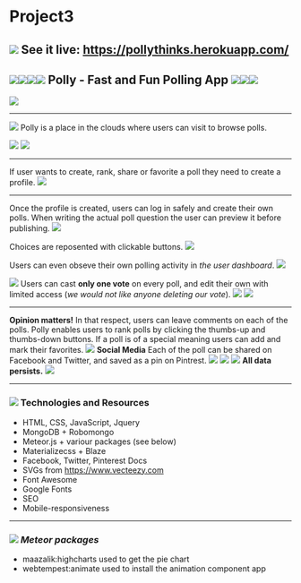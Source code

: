 # Project3
## <img src="https://github.com/mnaumoski/Project3/blob/master/public/favicon.ico"> See it live: https://pollythinks.herokuapp.com/
## <img src="https://github.com/mnaumoski/Project3/blob/master/public/favicon.ico"><img src="https://github.com/mnaumoski/Project3/blob/master/public/favicon.ico"><img src="https://github.com/mnaumoski/Project3/blob/master/public/favicon.ico"><img src="https://github.com/mnaumoski/Project3/blob/master/public/favicon.ico"> Polly - Fast and Fun Polling App <img src="https://github.com/mnaumoski/Project3/blob/master/public/favicon.ico"><img src="https://github.com/mnaumoski/Project3/blob/master/public/favicon.ico"><img src="https://github.com/mnaumoski/Project3/blob/master/public/favicon.ico">

<img src="https://github.com/mnaumoski/Project3/blob/master/public/polly.png">

---
<img src="https://github.com/mnaumoski/Project3/blob/master/public/favicon.ico"> Polly is a place in the clouds where users can visit to browse polls. 

<img src="https://github.com/mnaumoski/Project3/blob/master/public/home.png">
<img src="https://github.com/mnaumoski/Project3/blob/master/public/footer.png">

---

If user wants to create, rank, share or favorite a poll they need to create a profile.
<img src="https://github.com/mnaumoski/Project3/blob/master/public/sign.png">

---
Once the profile is created, users can log in safely and create their own polls. 
When writing the actual poll question the user can preview it before publishing.
<img src="https://github.com/mnaumoski/Project3/blob/master/public/preview.png">

Choices are reposented with clickable buttons.
<img src="https://github.com/mnaumoski/Project3/blob/master/public/choices.png">

Users can even obseve their own polling activity in _the user dashboard_.
<img src="https://github.com/mnaumoski/Project3/blob/master/public/dasboard.png">

<img src="https://github.com/mnaumoski/Project3/blob/master/public/favicon.ico"> Users can cast **only one vote** on every poll, and edit their own with limited access (*we would not like anyone deleting our vote*).
<img src="https://github.com/mnaumoski/Project3/blob/master/public/pollList.png">
<img src="https://github.com/mnaumoski/Project3/blob/master/public/favicon.ico"> 

---
**Opinion matters!**  In that respect, users can leave comments on each of the polls. Polly enables users to rank polls by clicking the thumbs-up and thumbs-down buttons.  If a poll is of a special meaning users can add and mark their favorites.
<img src="https://github.com/mnaumoski/Project3/blob/master/public/favicon.ico"> **Social Media** Each of the poll can be shared on Facebook and Twitter, and saved as a pin on Pintrest.
<img src="https://github.com/mnaumoski/Project3/blob/master/public/facebook.png">
<img src="https://github.com/mnaumoski/Project3/blob/master/public/twit.png">
<img src="https://github.com/mnaumoski/Project3/blob/master/public/favicon.ico"> **All data persists.** <img src="https://github.com/mnaumoski/Project3/blob/master/public/favicon.ico">


---

### <img src="https://github.com/mnaumoski/Project3/blob/master/public/favicon.ico"> Technologies and Resources

- HTML, CSS, JavaScript, Jquery
- MongoDB + Robomongo
- Meteor.js + variour packages (see below)
- Materializecss + Blaze
- Facebook, Twitter, Pinterest Docs
- SVGs from https://www.vecteezy.com
- Font Awesome
- Google Fonts
- SEO
- Mobile-responsiveness

---

### <img src="https://github.com/mnaumoski/Project3/blob/master/public/favicon.ico"> *Meteor packages* 
- maazalik:highcharts used to get the pie chart
- webtempest:animate used to install the animation component app

